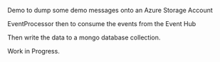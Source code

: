 Demo to dump some demo messages onto an Azure Storage Account

EventProcessor then to consume the events from the Event Hub

Then write the data to a mongo database collection.

Work in Progress.
